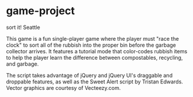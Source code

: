 # game-project
sort it! Seattle

This game is a fun single-player game where the player must "race the clock" to sort all of the rubbish into the proper bin before the garbage collector arrives. It features a tutorial mode that color-codes rubbish items to help the player learn the difference between compostables, recycling, and garbage.

The script takes advantage of jQuery and jQuery UI's draggable and droppable features, as well as the Sweet Alert script by Tristan Edwards. Vector graphics are courtesy of Vecteezy.com.
